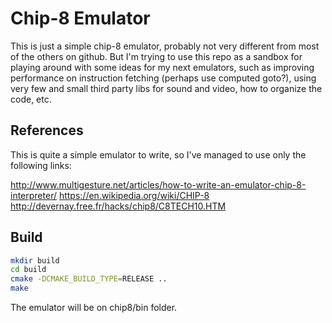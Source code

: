 # Chip-8 Emulator

This is just a simple chip-8 emulator, probably not very different from most of the others on github. But I'm trying to use this repo as a sandbox for playing around with some ideas for my next emulators, such as improving performance on instruction fetching (perhaps use computed goto?), using very few and small third party libs for sound and video, how to organize the code, etc.

## References

This is quite a simple emulator to write, so I've managed to use only the following links:

<http://www.multigesture.net/articles/how-to-write-an-emulator-chip-8-interpreter/>
<https://en.wikipedia.org/wiki/CHIP-8>
<http://devernay.free.fr/hacks/chip8/C8TECH10.HTM>

## Build

```sh
mkdir build
cd build
cmake -DCMAKE_BUILD_TYPE=RELEASE ..
make
```

The emulator will be on chip8/bin folder.
